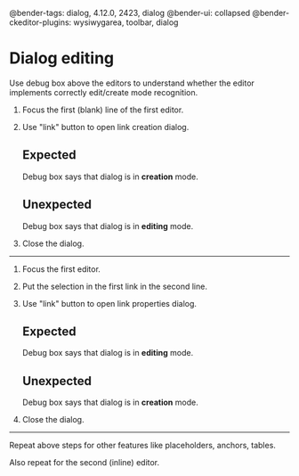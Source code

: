 @bender-tags: dialog, 4.12.0, 2423, dialog
@bender-ui: collapsed
@bender-ckeditor-plugins: wysiwygarea, toolbar, dialog

# Dialog editing

Use debug box above the editors to understand whether the editor implements correctly edit/create mode recognition.

1. Focus the first (blank) line of the first editor.
1. Use "link" button to open link creation dialog.

	## Expected

	Debug box says that dialog is in **creation** mode.

	## Unexpected

	Debug box says that dialog is in **editing** mode.

1. Close the dialog.

---

1. Focus the first editor.
1. Put the selection in the first link in the second line.
1. Use "link" button to open link properties dialog.

	## Expected

	Debug box says that dialog is in **editing** mode.

	## Unexpected

	Debug box says that dialog is in **creation** mode.

1. Close the dialog.

---

Repeat above steps for other features like placeholders, anchors, tables.

Also repeat for the second (inline) editor.

